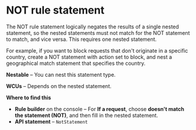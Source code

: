 # NOT rule statement<a name="waf-rule-statement-type-not"></a>

The NOT rule statement logically negates the results of a single nested statement, so the nested statements must not match for the NOT statement to match, and vice versa\. This requires one nested statement\. 

For example, if you want to block requests that don't originate in a specific country, create a NOT statement with action set to block, and nest a geographical match statement that specifies the country\. 

**Nestable** – You can nest this statement type\. 

**WCUs** – Depends on the nested statement\.

**Where to find this**
+ **Rule builder** on the console – For **If a request**, choose **doesn't match the statement \(NOT\)**, and then fill in the nested statement\.
+ **API statement** – `NotStatement`